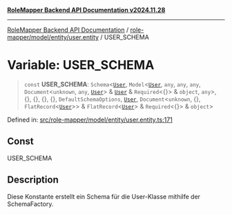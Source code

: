 [**RoleMapper Backend API Documentation v2024.11.28**](../../../../../README.md)

***

[RoleMapper Backend API Documentation](../../../../../modules.md) / [role-mapper/model/entity/user.entity](../README.md) / USER\_SCHEMA

# Variable: USER\_SCHEMA

> `const` **USER\_SCHEMA**: `Schema`\<[`User`](../classes/User.md), `Model`\<[`User`](../classes/User.md), `any`, `any`, `any`, `Document`\<`unknown`, `any`, [`User`](../classes/User.md)\> & [`User`](../classes/User.md) & `Required`\<\{\}\> & `object`, `any`\>, \{\}, \{\}, \{\}, \{\}, `DefaultSchemaOptions`, [`User`](../classes/User.md), `Document`\<`unknown`, \{\}, `FlatRecord`\<[`User`](../classes/User.md)\>\> & `FlatRecord`\<[`User`](../classes/User.md)\> & `Required`\<\{\}\> & `object`\>

Defined in: [src/role-mapper/model/entity/user.entity.ts:171](https://github.com/FlowCraft-AG/RoleMapper/blob/2b9cb86a69a058eebb4388dc6380ab3f35004bd1/backend/src/role-mapper/model/entity/user.entity.ts#L171)

## Const

USER_SCHEMA

## Description

Diese Konstante erstellt ein Schema für die User-Klasse mithilfe der SchemaFactory.
